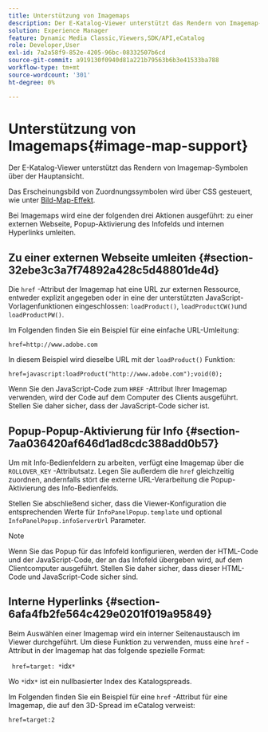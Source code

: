 ```yaml
---
title: Unterstützung von Imagemaps
description: Der E-Katalog-Viewer unterstützt das Rendern von Imagemap-Symbolen über der Hauptansicht.
solution: Experience Manager
feature: Dynamic Media Classic,Viewers,SDK/API,eCatalog
role: Developer,User
exl-id: 7a2a58f9-852e-4205-96bc-08332507b6cd
source-git-commit: a919130f0940d81a221b79563b6b3e41533ba788
workflow-type: tm+mt
source-wordcount: '301'
ht-degree: 0%

---
```


# Unterstützung von Imagemaps{#image-map-support}

Der E-Katalog-Viewer unterstützt das Rendern von Imagemap-Symbolen über der Hauptansicht.

Das Erscheinungsbild von Zuordnungssymbolen wird über CSS gesteuert, wie unter [Bild-Map-Effekt](../../c-html5-s7-aem-asset-viewers/c-html5-20-ecatalog-viewer-about/c-html5-20-ecatalog-viewer-customizingviewer/r-html5-ecatalog-viewer-20-customize-imagemapeffect.md#reference-261df27d1ed145c882b26b88e33a0289).

Bei Imagemaps wird eine der folgenden drei Aktionen ausgeführt: zu einer externen Webseite, Popup-Aktivierung des Infofelds und internen Hyperlinks umleiten.

## Zu einer externen Webseite umleiten {#section-32ebe3c3a7f74892a428c5d48801de4d}

Die `href` -Attribut der Imagemap hat eine URL zur externen Ressource, entweder explizit angegeben oder in eine der unterstützten JavaScript-Vorlagenfunktionen eingeschlossen: `loadProduct()`, `loadProductCW()`und `loadProductPW()`.

Im Folgenden finden Sie ein Beispiel für eine einfache URL-Umleitung:

`href=http://www.adobe.com`

In diesem Beispiel wird dieselbe URL mit der `loadProduct()` Funktion:

`href=javascript:loadProduct("http://www.adobe.com");void(0);`

Wenn Sie den JavaScript-Code zum `HREF` -Attribut Ihrer Imagemap verwenden, wird der Code auf dem Computer des Clients ausgeführt. Stellen Sie daher sicher, dass der JavaScript-Code sicher ist.

## Popup-Popup-Aktivierung für Info {#section-7aa036420af646d1ad8cdc388add0b57}

Um mit Info-Bedienfeldern zu arbeiten, verfügt eine Imagemap über die `ROLLOVER_KEY` -Attributsatz. Legen Sie außerdem die `href` gleichzeitig zuordnen, andernfalls stört die externe URL-Verarbeitung die Popup-Aktivierung des Info-Bedienfelds.

Stellen Sie abschließend sicher, dass die Viewer-Konfiguration die entsprechenden Werte für `InfoPanelPopup.template` und optional `InfoPanelPopup.infoServerUrl` Parameter.

>[!NOTE]
>
>Wenn Sie das Popup für das Infofeld konfigurieren, werden der HTML-Code und der JavaScript-Code, der an das Infofeld übergeben wird, auf dem Clientcomputer ausgeführt. Stellen Sie daher sicher, dass dieser HTML-Code und JavaScript-Code sicher sind.

## Interne Hyperlinks {#section-6afa4fb2fe564c429e0201f019a95849}

Beim Auswählen einer Imagemap wird ein interner Seitenaustausch im Viewer durchgeführt. Um diese Funktion zu verwenden, muss eine `href` -Attribut in der Imagemap hat das folgende spezielle Format:

` href=target: *`idx`*`

Wo `*`idx`*` ist ein nullbasierter Index des Katalogspreads.

Im Folgenden finden Sie ein Beispiel für eine `href` -Attribut für eine Imagemap, die auf den 3D-Spread im eCatalog verweist:

`href=target:2`
